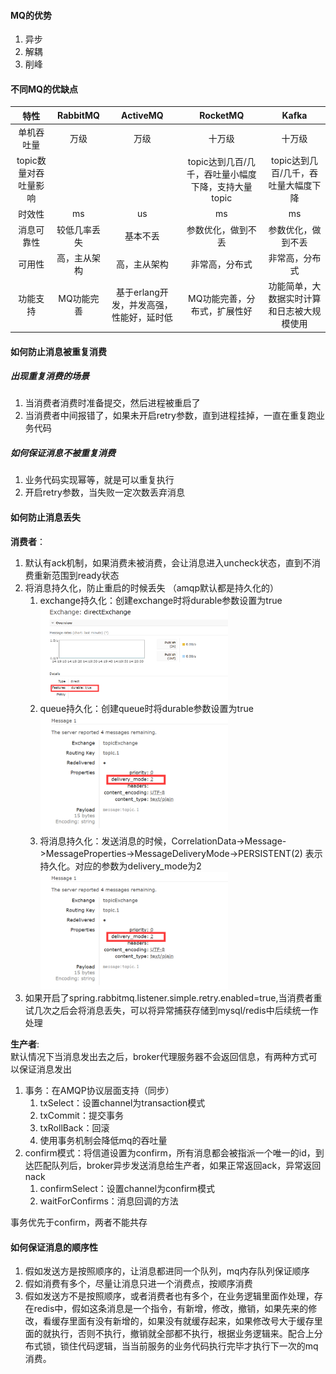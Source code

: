 #### MQ的优势
1. 异步
2. 解耦
3. 削峰

#### 不同MQ的优缺点

|特性|RabbitMQ|ActiveMQ|RocketMQ|Kafka|
|:-:|:-:|:-:|:-:|:-:|
|单机吞吐量|万级|万级|十万级|十万级|
|topic数量对吞吐量影响|||topic达到几百/几千，吞吐量小幅度下降，支持大量topic|topic达到几百/几千，吞吐量大幅度下降|
|时效性|ms|us|ms|ms|
|消息可靠性|较低几率丢失|基本不丢|参数优化，做到不丢|参数优化，做到不丢|
|可用性|高，主从架构|高，主从架构|非常高，分布式|非常高，分布式|
|功能支持|MQ功能完善|基于erlang开发，并发高强，性能好，延时低|MQ功能完善，分布式，扩展性好|功能简单，大数据实时计算和日志被大规模使用|

#### 如何防止消息被重复消费
##### 出现重复消费的场景
1. 当消费者消费时准备提交，然后进程被重启了
2. 当消费者中间报错了，如果未开启retry参数，直到进程挂掉，一直在重复跑业务代码

##### 如何保证消息不被重复消费
1. 业务代码实现幂等，就是可以重复执行
2. 开启retry参数，当失败一定次数丢弃消息

#### 如何防止消息丢失
**消费者**：  
1. 默认有ack机制，如果消费未被消费，会让消息进入uncheck状态，直到不消费重新范围到ready状态
2. 将消息持久化，防止重启的时候丢失 （amqp默认都是持久化的）
    1. exchange持久化：创建exchange时将durable参数设置为true  
       <img src="../img/exchange持久化.png" width="300"/>   
    2. queue持久化：创建queue时将durable参数设置为true  
        <img src="../img/message持久化.png" width="300"/>
    3. 将消息持久化：发送消息的时候，CorrelationData->Message->MessageProperties->MessageDeliveryMode->PERSISTENT(2) 表示持久化。对应的参数为delivery_mode为2  
        <img src="../img/message持久化.png" width="300"/>
3. 如果开启了spring.rabbitmq.listener.simple.retry.enabled=true,当消费者重试几次之后会将消息丢失，可以将异常捕获存储到mysql/redis中后续统一作处理  
  
**生产者**:   
默认情况下当消息发出去之后，broker代理服务器不会返回信息，有两种方式可以保证消息发出
1. 事务：在AMQP协议层面支持（同步）
    1. txSelect：设置channel为transaction模式
    2. txCommit：提交事务
    3. txRollBack：回滚
    4. 使用事务机制会降低mq的吞吐量
2. confirm模式：将信道设置为confirm，所有消息都会被指派一个唯一的id，到达匹配队列后，broker异步发送消息给生产者，如果正常返回ack，异常返回nack
    1. confirmSelect：设置channel为confirm模式
    2. waitForConfirms：消息回调的方法  
    
事务优先于confirm，两者不能共存
#### 如何保证消息的顺序性
1. 假如发送方是按照顺序的，让消息都进同一个队列，mq内存队列保证顺序
2. 假如消费有多个，尽量让消息只进一个消费点，按顺序消费
3. 假如发送方不是按照顺序，或者消费者也有多个，在业务逻辑里面作处理，存在redis中，假如这条消息是一个指令，有新增，修改，撤销，如果先来的修改，看缓存里面有没有新增的，如果没有就缓存起来，如果修改号大于缓存里面的就执行，否则不执行，撤销就全部都不执行，根据业务逻辑来。配合上分布式锁，锁住代码逻辑，当当前服务的业务代码执行完毕才执行下一次的mq消费。